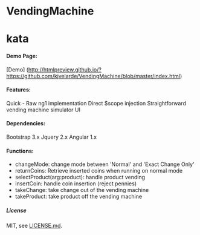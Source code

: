 # VendingMachine
kata
=============================
#### Demo Page:

[Demo] (http://htmlpreview.github.io/?https://github.com/kjvelarde/VendingMachine/blob/master/index.html)

#### Features:
Quick - Raw ng1 implementation
Direct $scope injection
Straightforward vending machine simulator UI

#### Dependencies:
Bootstrap 3.x
Jquery 2.x
Angular 1.x

#### Functions: 
* changeMode: change mode between 'Normal' and 'Exact Change Only'
* returnCoins: Retrieve inserted coins when running on normal mode
* selectProduct(arg:product): handle product vending
* insertCoin: handle coin insertion (reject pennies)
* takeChange: take change out of the vending machine
* takeProduct: take product off the vending machine

##### License

MIT, see [LICENSE.md](./LICENSE.md).

